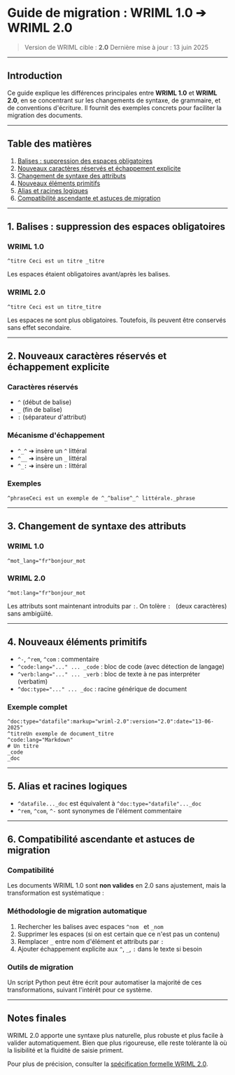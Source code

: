 # Guide de migration : WRIML 1.0 ➔ WRIML 2.0

> Version de WRIML cible : **2.0**
> Dernière mise à jour : 13 juin 2025

---

## Introduction

Ce guide explique les différences principales entre **WRIML 1.0** et **WRIML 2.0**, en se concentrant sur les changements de syntaxe, de grammaire, et de conventions d'écriture. Il fournit des exemples concrets pour faciliter la migration des documents.

---

## Table des matières

1. [Balises : suppression des espaces obligatoires](#1-balises--suppression-des-espaces-obligatoires)
2. [Nouveaux caractères réservés et échappement explicite](#2-nouveaux-caractères-réservés-et-échappement-explicite)
3. [Changement de syntaxe des attributs](#3-changement-de-syntaxe-des-attributs)
4. [Nouveaux éléments primitifs](#4-nouveaux-éléments-primitifs)
5. [Alias et racines logiques](#5-alias-et-racines-logiques)
6. [Compatibilité ascendante et astuces de migration](#6-compatibilité-ascendante-et-astuces-de-migration)

---

## 1. Balises : suppression des espaces obligatoires

### WRIML 1.0

```wriml
^titre Ceci est un titre _titre
```

Les espaces étaient obligatoires avant/après les balises.

### WRIML 2.0

```wriml
^titre Ceci est un titre_titre
```

Les espaces ne sont plus obligatoires. Toutefois, ils peuvent être conservés sans effet secondaire.

---

## 2. Nouveaux caractères réservés et échappement explicite

### Caractères réservés

* `^` (début de balise)
* `_` (fin de balise)
* `:` (séparateur d'attribut)

### Mécanisme d'échappement

* `^_^` ➔ insère un `^` littéral
* `^__` ➔ insère un `_` littéral
* `^_:` ➔ insère un `:` littéral

### Exemples

```wriml
^phraseCeci est un exemple de ^_^balise^_^ littérale._phrase
```

---

## 3. Changement de syntaxe des attributs

### WRIML 1.0

```wriml
^mot_lang="fr"bonjour_mot
```

### WRIML 2.0

```wriml
^mot:lang="fr"bonjour_mot
```

Les attributs sont maintenant introduits par `:`. On tolère `: ` (deux caractères) sans ambigüité.

---

## 4. Nouveaux éléments primitifs

* `^-`, `^rem`, `^com` : commentaire
* `^code:lang="..." ... _code` : bloc de code (avec détection de langage)
* `^verb:lang="..." ... _verb` : bloc de texte à ne pas interpréter (verbatim)
* `^doc:type="..." ... _doc` : racine générique de document

### Exemple complet

```wriml
^doc:type="datafile":markup="wriml-2.0":version="2.0":date="13-06-2025"
^titreUn exemple de document_titre
^code:lang="Markdown"
# Un titre
_code
_doc
```

---

## 5. Alias et racines logiques

* `^datafile..._doc` est équivalent à `^doc:type="datafile"..._doc`
* `^rem`, `^com`, `^-` sont synonymes de l'élément commentaire

---

## 6. Compatibilité ascendante et astuces de migration

### Compatibilité

Les documents WRIML 1.0 sont **non valides** en 2.0 sans ajustement, mais la transformation est systématique :

### Méthodologie de migration automatique

1. Rechercher les balises avec espaces `^nom ` et `_nom`
2. Supprimer les espaces (si on est certain que ce n'est pas un contenu)
3. Remplacer `_` entre nom d'élément et attributs par `:`
4. Ajouter échappement explicite aux `^`, `_`, `:` dans le texte si besoin

### Outils de migration

Un script Python peut être écrit pour automatiser la majorité de ces transformations, suivant l'intérêt pour ce système.

---

## Notes finales

WRIML 2.0 apporte une syntaxe plus naturelle, plus robuste et plus facile à valider automatiquement. Bien que plus rigoureuse, elle reste tolérante là où la lisibilité et la fluidité de saisie priment.

Pour plus de précision, consulter la [spécification formelle WRIML 2.0](github.com/dbjoshua/WRIML-presentation/WRIML%202.0/WRIML_2.0_specification.ebnf).
